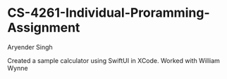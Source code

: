 # CS-4261-Individual-Proramming-Assignment
Aryender Singh

Created a sample calculator using SwiftUI in XCode. 
Worked with William Wynne
